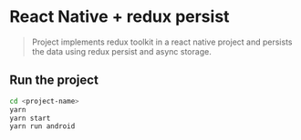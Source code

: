 # React Native + redux persist

> Project implements redux toolkit in a react native project and persists the data using redux persist and async storage.

## Run the project

```bash
cd <project-name>
yarn
yarn start
yarn run android
```
